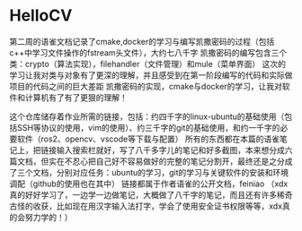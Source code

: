 # HelloCV
第二周的语雀文档记录了cmake,docker的学习与编写凯撒密码的过程（包括c++中学习文件操作的fstream头文件），大约七八千字
凯撒密码的编写包含三个类：crypto（算法实现），filehandler（文件管理）和mule（菜单界面）
这次的学习让我对类与对象有了更深的理解，并且感受到在第一阶段编写的代码和实际做项目的代码之间的巨大差距
凯撒密码的实现，cmake与docker的学习，让我对软件和计算机有了有了更狠的理解！










这个仓库储存着作业所需的链接，包括：约四千字的linux-ubuntu的基础使用（包括SSH等协议的使用，vim的使用）、约三千字的git的基础使用，和约一千字的必要软件（ros2、opencv、vscode等下载与配置）
所有的东西都在本篇的语雀笔记上，把链接输入搜索栏就好，写了八千多字儿的笔记和好多截图，本来想分成六篇文档，但实在不忍心把自己好不容易做好的完整的笔记分割开，最终还是之分成了三个文档，分别对应任务：ubuntu的学习，git的学习与关键软件的安装和环境调配（github的使用也在其中）
链接都属于作者语雀的公开文档，feiniao
（xdx真的好好学习了，一边学一边做笔记，大概做了八千字的笔记，而且还有许多稀奇古怪的收获，比如现在用汉字输入法打字，学会了使用安全证书权限等等，xdx真的会努力学的！）
